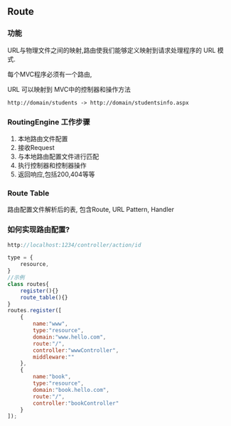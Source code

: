 ## Route

### 功能
URL与物理文件之间的映射,路由使我们能够定义映射到请求处理程序的 URL 模式.

每个MVC程序必须有一个路由,

URL 可以映射到 MVC中的控制器和操作方法

```
http://domain/students -> http://domain/studentsinfo.aspx
```

### RoutingEngine 工作步骤
1. 本地路由文件配置
2. 接收Request
3. 与本地路由配置文件进行匹配
4. 执行控制器和控制器操作
5. 返回响应,包括200,404等等

### Route Table
路由配置文件解析后的表, 包含Route, URL Pattern, Handler

### 如何实现路由配置?
```js title='routeRegister.js'
http://localhost:1234/controller/action/id

type = {
    resource,
}
//示例
class routes{
    register(){}
    route_table(){}
}
routes.register([
    {
        name:"www",
        type:"resource",
        domain:"www.hello.com",
        route:"/",
        controller:"wwwController",
        middleware:""
    },
    {
        name:"book",
        type:"resource",
        domain:"book.hello.com",
        route:"/",
        controller:"bookController"
    }
]);
```

